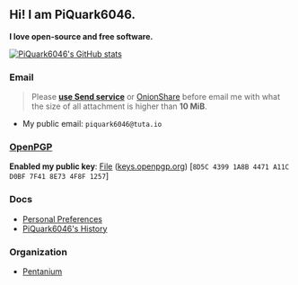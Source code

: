 ## Hi! I am PiQuark6046.
**I love open-source and free software.**

[![PiQuark6046's GitHub stats](https://github-readme-stats.vercel.app/api?username=piquark6046&theme=dark)](https://github.com/anuraghazra/github-readme-stats)
### Email
> Please **[use Send service](https://send.vis.ee)** or [OnionShare](https://onionshare.org/) before email me with what the size of all attachment is higher than **10 MiB**.
* My public email: `piquark6046@tuta.io`

### [OpenPGP](https://www.openpgp.org)
**Enabled my public key**: [File](https://github.com/piquark6046/piquark6046/blob/master/OpenPGP/PiQuark6046_0x4F8F1257_public.asc) ([keys.openpgp.org](https://keys.openpgp.org/vks/v1/by-fingerprint/8D5C43991A8B4471A11CD0BF7F418E734F8F1257)) [`8D5C 4399 1A8B 4471 A11C  D0BF 7F41 8E73 4F8F 1257`]

### Docs
* [Personal Preferences](https://github.com/piquark6046/piquark6046/blob/master/docs/preferences.md)
* [PiQuark6046's History](https://github.com/piquark6046/piquark6046/blob/master/docs/History.md)

### Organization
* [Pentanium](https://github.com/Pentanium)
